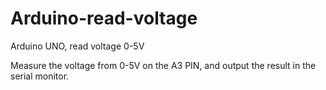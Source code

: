 # Arduino-read-voltage

Arduino UNO, read voltage 0-5V

Measure the voltage from 0-5V on the A3 PIN, and output the result in the serial monitor.

